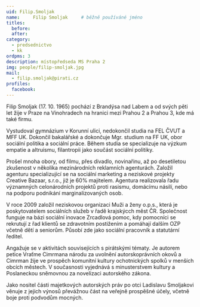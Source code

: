 ```yaml
---
uid: Filip.Smoljak
name:     Filip Smoljak  	# běžně používáné jméno
titles:
  before: 
  after: 
category:
  - predsednictvo
  - kk
ordpms: 3
description: místopředseda MS Praha 2
img: people/filip-smoljak.jpg 
mail:
  - filip.smoljak@pirati.cz
profiles: 
  facebook:
---
```


Filip Smoljak (17. 10. 1965) pochází z Brandýsa nad Labem a od svých pěti let žije v Praze na Vinohradech na hranici mezi Prahou 2 a Prahou 3, kde má také firmu.

Vystudoval gymnázium v Korunní ulici, nedokončil studia na FEL ČVUT a MFF UK. Dokončil bakalářské a dokončuje Mgr. studium na FF UK, obor sociální politika a sociální práce. Během studia se specializuje na výzkum empatie a altruismu, filantropii jako součást sociální politiky.

Prošel mnoha obory, od filmu, přes divadlo, novinařinu, až po desetiletou zkušenost v několika mezinárodních reklamních agenturách. Založil agenturu specializující se na sociální marketing a neziskové projekty Creative Bazaar, s.r.o., již je 60% majitelem. Agentura realizovala řadu významných celonárodních projektů proti rasismu, domácímu násilí, nebo na podporu podnikání marginalizovaných osob.

V roce 2009 založil neziskovou organizaci Muži a ženy o.p.s., která je poskytovatelem sociálních služeb v řadě krajskýcch měst ČR. Společnost funguje na bázi sociální inovace Zrcadlová pomoc, kdy pomocníci se rekrutují z řad klientů se zdravotním postižením a pomáhají dalším OZP včetně dětí a seniorům. Působí zde jako sociální pracovník a statutární ředitel.

Angažuje se v aktivitách souvisejících s pirátskými tématy. Je autorem petice Vraťme Cimrmana národu za uvolnění autorskoprávních okovů a Cimrman žije ve prospěch komunitní kultury ochotnických spolků v menších obcích městech. V současnosti vyjednává s minusterstvem kultury a Poslaneckou sněmovnou za novelizaci autorského zákona.

Jako nositel části majetkových autorských práv po otci Ladislavu Smoljakovi věnuje z jejich výnosů převážnou část na veřejně prospěšné účely, včetně boje proti podvodům mocných. 
